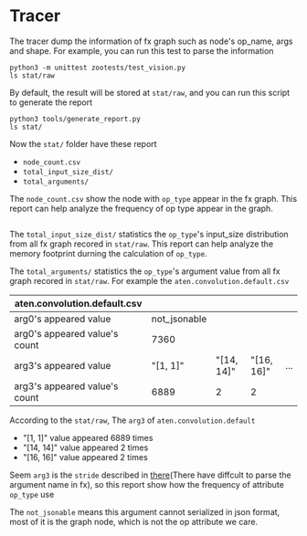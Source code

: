 




# Tracer
The tracer dump the information of fx graph such as node's op_name, args and shape. For example, you can run this test to parse the information
```
python3 -m unittest zootests/test_vision.py
ls stat/raw
```
By default, the result will be stored at `stat/raw`, and you can run this script to generate the report
```
python3 tools/generate_report.py
ls stat/
```
Now the `stat/` folder have these report
 - `node_count.csv`
 - `total_input_size_dist/`
 - `total_arguments/`

The `node_count.csv` show the node with `op_type` appear in the fx graph. This report can help analyze the frequency of op type appear in the graph.
```
```
The `total_input_size_dist/` statistics the `op_type`'s input_size distribution from all fx graph recored in `stat/raw`. This report can help analyze the memory footprint durning the calculation of `op_type`.

The `total_arguments/` statistics the `op_type`'s argument value from all fx graph recored in `stat/raw`. For example the `aten.convolution.default.csv`

| aten.convolution.default.csv  |              |            |            |     |
| ----------------------------- | ------------ | ---------- | ---------- | --- |
| arg0's appeared value         | not_jsonable |            |            |     |
| arg0's appeared value's count | 7360         |            |            |     |
| arg3's appeared value         | "[1, 1]"     | "[14, 14]" | "[16, 16]" | ... |
| arg3's appeared value's count | 6889         | 2          | 2          |     |

According to the `stat/raw`, The `arg3` of `aten.convolution.default`
 - "[1, 1]" value appeared 6889 times
 - "[14, 14]" value appeared 2 times
 - "[16, 16]" value appeared 2 times

Seem `arg3` is the `stride` described in [there](https://pytorch.org/docs/stable/torch.compiler_ir.html#torch-compiler-ir)(There have diffcult to parse the argument name in fx), so this report show how the frequency of attribute `op_type` use

The `not_jsonable` means this argument cannot serialized in json format, most of it is the graph node, which is not the op attribute we care.
